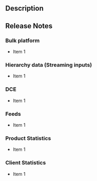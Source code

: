 ## Description
<!-- Internal changes section. If this PR has only external facing changes, remove this section, including heading. -->

## Release Notes
<!-- External facing changes section. Remove any categories below that are not relevant to these changes. If this PR has only internal changes, remove the entire release notes section, including heading. Otherwise, maintain the 3# headings and bullets below, so that the release notes can get parsed/rolled up properly later. -->
### Bulk platform
  * Item 1
### Hierarchy data (Streaming inputs)
  * Item 1
### DCE
  * Item 1
### Feeds
  * Item 1
### Product Statistics
  * Item 1
### Client Statistics
  * Item 1
